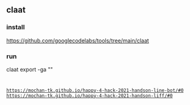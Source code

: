 ## claat 
### install
https://github.com/googlecodelabs/tools/tree/main/claat

### run
claat export -ga "" <code>


https://mochan-tk.github.io/happy-4-hack-2021-handson-line-bot/#0
https://mochan-tk.github.io/happy-4-hack-2021-handson-liff/#0